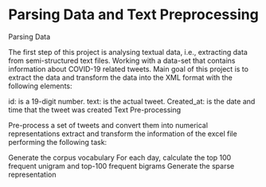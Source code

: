 # Parsing Data and Text Preprocessing

Parsing Data

The first step of this project is analysing textual data, i.e., extracting data from semi-structured text files. Working with a data-set that contains information about COVID-19 related tweets. Main goal of this project is to extract the data and transform the data into the XML format with the following elements:

id: is a 19-digit number.
text: is the actual tweet.
Created_at: is the date and time that the tweet was created
Text Pre-processing

Pre-process a set of tweets and convert them into numerical representations extract and transform the information of the excel file performing the following task:

Generate the corpus vocabulary
For each day, calculate the top 100 frequent unigram and top-100 frequent bigrams
Generate the sparse representation
